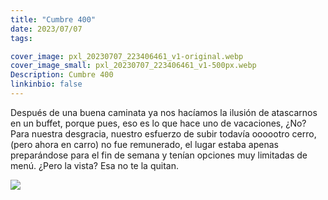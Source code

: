 ```yaml
---
title: "Cumbre 400"
date: 2023/07/07
tags:

cover_image: pxl_20230707_223406461_v1-original.webp
cover_image_small: pxl_20230707_223406461_v1-500px.webp
Description: Cumbre 400
linkinbio: false
---
```


Después de una buena caminata ya nos hacíamos la ilusión de atascarnos en un buffet, porque pues, eso es lo que hace uno de vacaciones, ¿No? Para nuestra desgracia, nuestro esfuerzo de subir todavía oooootro cerro, (pero ahora en carro) no fue remunerado, el lugar estaba apenas preparándose para el fin de semana y tenían opciones muy limitadas de menú. ¿Pero la vista? Esa no te la quitan.

[![](pxl_20230707_223406461_v1-800px.webp)](pxl_20230707_223406461_v1-original.webp)